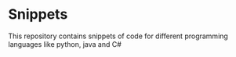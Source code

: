 # Snippets
This repository contains snippets of code for different programming languages like python, java and C#
